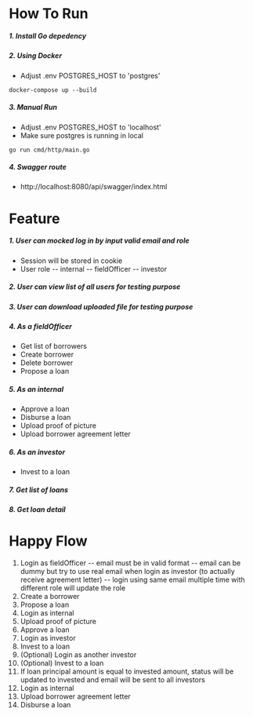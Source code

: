 # How To Run
##### 1. Install Go depedency
##### 2. Using Docker
- Adjust .env POSTGRES_HOST to 'postgres'
```
docker-compose up --build
```
##### 3. Manual Run
- Adjust .env POSTGRES_HOST to 'localhost'
- Make sure postgres is running in local
```
go run cmd/http/main.go
```
##### 4. Swagger route
- http://localhost:8080/api/swagger/index.html

# Feature
##### 1. User can mocked log in by input valid email and role
- Session will be stored in cookie
- User role
-- internal
-- fieldOfficer
-- investor

##### 2. User can view list of all users for testing purpose
##### 3. User can download uploaded file for testing purpose
##### 4. As a fieldOfficer
- Get list of borrowers
- Create borrower
- Delete borrower
- Propose a loan

##### 5. As an internal
- Approve a loan
- Disburse a loan
- Upload proof of picture
- Upload borrower agreement letter

##### 6. As an investor
- Invest to a loan

##### 7. Get list of loans
##### 8. Get loan detail

# Happy Flow
1. Login as fieldOfficer
-- email must be in valid format
-- email can be dummy but try to use real email when login as investor (to actually receive agreement letter)
-- login using same email multiple time with different role will update the role
2. Create a borrower
3. Propose a loan
4. Login as internal
5. Upload proof of picture
6. Approve a loan
7. Login as investor
8. Invest to a loan
9. (Optional) Login as another investor
10. (Optional) Invest to a loan
11. If loan principal amount is equal to invested amount, status will be updated to invested and email will be sent to all investors
12. Login as internal
13. Upload borrower agreement letter
14. Disburse a loan